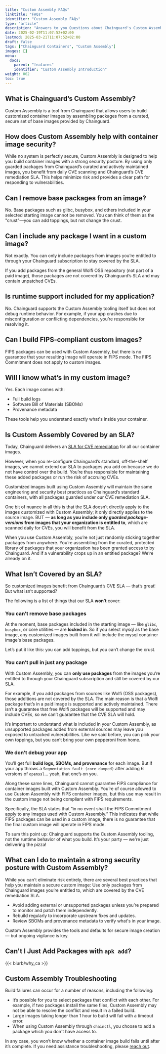 ```yaml
---
title: "Custom Assembly FAQs"
linktitle: "FAQs"
identifier: "Custom Assembly FAQs"
type: "article"
description: "Answers to you Questions about Chainguard's Custom Assembly tool"
date: 2025-02-19T11:07:52+02:00
lastmod: 2025-03-21T11:07:52+02:00
draft: false
tags: ["Chainguard Containers", "Custom Assembly"]
images: []
menu:
  docs:
    parent: "features"
    identifier: "Custom Assembly Introduction"
weight: 002
toc: true
---
```


## What is Chainguard’s Custom Assembly?
Custom Assembly is a tool from Chainguard that allows users to build customized container images by assembling packages from a curated, secure set of base images provided by Chainguard.

## How does Custom Assembly help with container image security?
While no system is perfectly secure, Custom Assembly is designed to help you build container images with a strong security posture. By using only guarded packages from Chainguard’s curated and actively maintained images, you benefit from daily CVE scanning and Chainguard’s CVE remediation SLA. This helps minimize risk and provides a clear path for responding to vulnerabilities.

## Can I remove base packages from an image?
No. Base packages such as glibc, busybox, and others included in your selected starting image cannot be removed. You can think of them as the "crust"—you can add toppings, but not change the crust.

## Can I include any package I want in a custom image?
Not exactly. You can only include packages from images you’re entitled to through your Chainguard subscription to stay covered by the SLA.

If you add packages from the general Wolfi OSS repository (not part of a paid image), those packages are not covered by Chainguard’s SLA and may contain unpatched CVEs.

## Is runtime support included for my application?
No. Chainguard supports the Custom Assembly tooling itself but does not debug runtime behavior. For example, if your app crashes due to misconfiguration or conflicting dependencies, you’re responsible for resolving it.

## Can I build FIPS-compliant custom images?
FIPS packages can be used with Custom Assembly, but there is no guarantee that your resulting image will operate in FIPS mode. The FIPS Commitment does not apply to custom images.

## Will I know what’s in my custom image?
Yes. Each image comes with:

* Full build logs
* Software Bill of Materials (SBOMs)
* Provenance metadata

These tools help you understand exactly what's inside your container.

## Is Custom Assembly Covered by an SLA?
Today, Chainguard delivers an [SLA for CVE remediation](https://www.chainguard.dev/legal/cve-sla?utm_source=docs) for all our container images. 

However, when you re-configure Chainguard’s standard, off-the-shelf images, we cannot extend our SLA to packages you add on because we do not have control over the build. You’re thus responsible for maintaining these added packages or run the risk of accruing CVEs.

Customized images built using Custom Assembly will maintain the same engineering and security best practices as Chainguard’s standard containers, with all packages guarded under our CVE remediation SLA.

One bit of nuance in all this is that the SLA doesn’t directly apply to the images customized with Custom Assembly; it only directly applies to the source image. BUT — **as long as you include only _guarded package-versions_ from images that your organization is entitled to**, which are scanned daily for CVEs, you will benefit from the SLA.

When you use Custom Assembly, you’re not just randomly sticking together packages from anywhere. You’re assembling from the curated, protected library of packages that your organization has been granted access to by Chainguard. And if a vulnerability crops up in an entitled package? We’re already on it.

## What Isn’t Covered by an SLA?
So customized images benefit from Chainguard’s CVE SLA — that’s great! But what isn’t supported? 

The following is a list of things that our SLA **won’t** cover:

### You can’t remove base packages
At the moment, base packages included in the starting image — like `glibc`, `busybox`, or core utilities — are **locked in**. So if you select mysql as the base image, any customized images built from it will include the mysql container image's base packages.

Let’s put it like this: you can add toppings, but you can’t change the crust.

### You can’t pull in just any package
With Custom Assembly, you can **only use packages** from the images you’re entitled to through your Chainguard subscription and still be covered by our SLA.

For example, if you add packages from sources like Wolfi (OSS packages), those additions are not covered by the SLA.  The main reason is that a Wolfi package that’s in a paid image is supported and actively maintained. There isn’t a guarantee that free Wolfi packages will be supported and may include CVEs, so we can’t guarantee that the CVE SLA will hold. 

It’s important to understand what is included in your Custom Assembly, as unsupported packages added from external sources may leave you exposed to untracked vulnerabilities. Like we said before, you can pick your own toppings, but you can’t bring your own pepperoni from home.

### We don’t debug your app
You’ll get full **build logs, SBOMs, and provenance** for each image. But if your app throws a `Segmentation fault (core dumped)` after adding 6 versions of `openssl`… yeah, that one’s on you. 

Along these same lines, Chainguard cannot guarantee FIPS compliance for container images built with Custom Assembly. You’re of course allowed to use Custom Assembly with FIPS container images, but this use may result in the custom image not being compliant with FIPS requirements.

Specifically, the SLA states that “in no event shall the FIPS Commitment apply to any Images used with Custom Assembly.” This indicates that while FIPS packages can be used in a custom image, there is no guarantee that the final custom image will operate in FIPS mode.

To sum this point up: Chainguard supports the Custom Assembly tooling, not the runtime behavior of what you build. It’s your party — we're just delivering the pizza!

## What can I do to maintain a strong security posture with Custom Assembly?
While you can't eliminate risk entirely, there are several best practices that help you maintain a secure custom image:
Use only packages from Chainguard images you’re entitled to, which are covered by the CVE remediation SLA.

* Avoid adding external or unsupported packages unless you’re prepared to monitor and patch them independently.
* Rebuild regularly to incorporate upstream fixes and updates.
* Review SBOMs and provenance metadata to verify what's in your image.


Custom Assembly provides the tools and defaults for secure image creation — but ongoing vigilance is key.

## Can't I Just Add Packages with `apk add`?

{{< blurb/why_ca >}}


## Custom Assembly Troubleshooting
Build failures can occur for a number of reasons, including the following:

* It’s possible for you to select packages that conflict with each other. For example, if two packages install the same files, Custom Assembly may not be able to resolve the conflict and result in a failed build.
* Large images taking longer than 1 hour to build will fail with a timeout error.
* When using Custom Assembly through `chainctl`, you choose to add a package which you don't have access to.

In any case, you won’t know whether a container image build fails until after it’s complete. If you need assistance troubleshooting, please [reach out](https://www.chainguard.dev/contact?utm=docs).